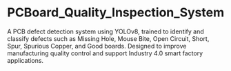 # PCBoard_Quality_Inspection_System
A PCB defect detection system using YOLOv8, trained to identify and classify defects such as Missing Hole, Mouse Bite, Open Circuit, Short, Spur, Spurious Copper, and Good boards. Designed to improve manufacturing quality control and support Industry 4.0 smart factory applications.
